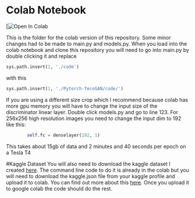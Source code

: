 # Colab Notebook
[![Open In Colab](https://colab.research.google.com/drive/1U7OR6zdhiCzfeQ-x77Sl0suE9ijRknnv?userstoinvite=capitalfuert%40gmail.com&actionButton=1)

This is the folder for the colab version of this repository. Some minor changes had to be
made to main.py and models.py. When you load into the colab 
notebook and clone this repository you will need to go into
main.py by double clicking it and replace 
```python
sys.path.insert(1, './code')
```
with this
```python
sys.path.insert(1, './Pytorch-TecoGAN/code/')
```
If you are using a different size crop which I recommend 
because colab has more gpu memory you will have to change 
the input size of the discriminator linear layer. Double click
models.py and go to line 123. For 256x256 high resolution images you need to change the input dim to 192 like this:
```python
        self.fc = denselayer(192, 1)

```
This takes about 15gb of data and 2 minutes and 40 seconds per epoch on a Tesla T4

#Kaggle Dataset
You will also need to download the kaggle dataset I created 
[here](https://www.kaggle.com/gtownfoster/ucf101-images-for-tecogan-pytorch).
The command line code to do it is already in the colab but you will 
need to download the kaggle.json file from your kaggle profile and upload it to colab.
You can find out more about this [here](https://www.kaggle.com/docs/api). Once you upload
it to google colab the code should do the rest. 

